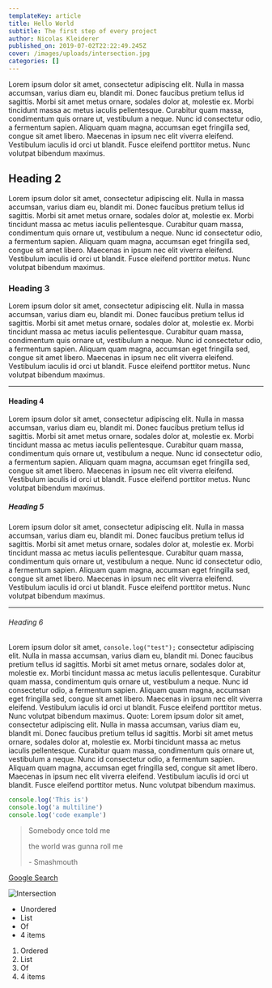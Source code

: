 ```yaml
---
templateKey: article
title: Hello World
subtitle: The first step of every project
author: Nicolas Kleiderer
published_on: 2019-07-02T22:22:49.245Z
cover: /images/uploads/intersection.jpg
categories: []
---
```

Lorem ipsum dolor sit amet, consectetur adipiscing elit. Nulla in massa accumsan, varius diam eu, blandit mi. Donec faucibus pretium tellus id sagittis. Morbi sit amet metus ornare, sodales dolor at, molestie ex. Morbi tincidunt massa ac metus iaculis pellentesque. Curabitur quam massa, condimentum quis ornare ut, vestibulum a neque. Nunc id consectetur odio, a fermentum sapien. Aliquam quam magna, accumsan eget fringilla sed, congue sit amet libero. Maecenas in ipsum nec elit viverra eleifend. Vestibulum iaculis id orci ut blandit. Fusce eleifend porttitor metus. Nunc volutpat bibendum maximus.

## Heading 2

Lorem ipsum dolor sit amet, consectetur adipiscing elit. Nulla in massa accumsan, varius diam eu, blandit mi. Donec faucibus pretium tellus id sagittis. Morbi sit amet metus ornare, sodales dolor at, molestie ex. Morbi tincidunt massa ac metus iaculis pellentesque. Curabitur quam massa, condimentum quis ornare ut, vestibulum a neque. Nunc id consectetur odio, a fermentum sapien. Aliquam quam magna, accumsan eget fringilla sed, congue sit amet libero. Maecenas in ipsum nec elit viverra eleifend. Vestibulum iaculis id orci ut blandit. Fusce eleifend porttitor metus. Nunc volutpat bibendum maximus.

### Heading 3

Lorem ipsum dolor sit amet, consectetur adipiscing elit. Nulla in massa accumsan, varius diam eu, blandit mi. Donec faucibus pretium tellus id sagittis. Morbi sit amet metus ornare, sodales dolor at, molestie ex. Morbi tincidunt massa ac metus iaculis pellentesque. Curabitur quam massa, condimentum quis ornare ut, vestibulum a neque. Nunc id consectetur odio, a fermentum sapien. Aliquam quam magna, accumsan eget fringilla sed, congue sit amet libero. Maecenas in ipsum nec elit viverra eleifend. Vestibulum iaculis id orci ut blandit. Fusce eleifend porttitor metus. Nunc volutpat bibendum maximus.

- - -

#### Heading 4

Lorem ipsum dolor sit amet, consectetur adipiscing elit. Nulla in massa accumsan, varius diam eu, blandit mi. Donec faucibus pretium tellus id sagittis. Morbi sit amet metus ornare, sodales dolor at, molestie ex. Morbi tincidunt massa ac metus iaculis pellentesque. Curabitur quam massa, condimentum quis ornare ut, vestibulum a neque. Nunc id consectetur odio, a fermentum sapien. Aliquam quam magna, accumsan eget fringilla sed, congue sit amet libero. Maecenas in ipsum nec elit viverra eleifend. Vestibulum iaculis id orci ut blandit. Fusce eleifend porttitor metus. Nunc volutpat bibendum maximus.

##### Heading 5

Lorem ipsum dolor sit amet, consectetur adipiscing elit. Nulla in massa accumsan, varius diam eu, blandit mi. Donec faucibus pretium tellus id sagittis. Morbi sit amet metus ornare, sodales dolor at, molestie ex. Morbi tincidunt massa ac metus iaculis pellentesque. Curabitur quam massa, condimentum quis ornare ut, vestibulum a neque. Nunc id consectetur odio, a fermentum sapien. Aliquam quam magna, accumsan eget fringilla sed, congue sit amet libero. Maecenas in ipsum nec elit viverra eleifend. Vestibulum iaculis id orci ut blandit. Fusce eleifend porttitor metus. Nunc volutpat bibendum maximus.

- - -

###### Heading 6

Lorem ipsum dolor sit amet, `console.log("test");` consectetur adipiscing elit. Nulla in massa accumsan, varius diam eu, blandit mi. Donec faucibus pretium tellus id sagittis. Morbi sit amet metus ornare, sodales dolor at, molestie ex. Morbi tincidunt massa ac metus iaculis pellentesque. Curabitur quam massa, condimentum quis ornare ut, vestibulum a neque. Nunc id consectetur odio, a fermentum sapien. Aliquam quam magna, accumsan eget fringilla sed, congue sit amet libero. Maecenas in ipsum nec elit viverra eleifend. Vestibulum iaculis id orci ut blandit. Fusce eleifend porttitor metus. Nunc volutpat bibendum maximus.
Quote: Lorem ipsum dolor sit amet, consectetur adipiscing elit. Nulla in massa accumsan, varius diam eu, blandit mi. Donec faucibus pretium tellus id sagittis. Morbi sit amet metus ornare, sodales dolor at, molestie ex. Morbi tincidunt massa ac metus iaculis pellentesque. Curabitur quam massa, condimentum quis ornare ut, vestibulum a neque. Nunc id consectetur odio, a fermentum sapien. Aliquam quam magna, accumsan eget fringilla sed, congue sit amet libero. Maecenas in ipsum nec elit viverra eleifend. Vestibulum iaculis id orci ut blandit. Fusce eleifend porttitor metus. Nunc volutpat bibendum maximus.

```js
console.log('This is')
console.log('a multiline')
console.log('code example')
```

> Somebody once told me
>
> the world was gunna roll me
>
> \- Smashmouth

[Google Search](http://google.com)

![Intersection](/images/uploads/intersection.jpg)

* Unordered
* List
* Of
* 4 items

1. Ordered
2. List
3. Of
4. 4 items
